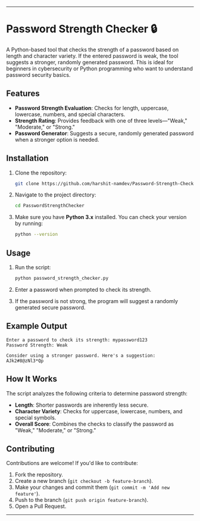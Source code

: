 

---

# Password Strength Checker 🔒

A Python-based tool that checks the strength of a password based on length and character variety. If the entered password is weak, the tool suggests a stronger, randomly generated password. This is ideal for beginners in cybersecurity or Python programming who want to understand password security basics.

## Features
- **Password Strength Evaluation**: Checks for length, uppercase, lowercase, numbers, and special characters.
- **Strength Rating**: Provides feedback with one of three levels—"Weak," "Moderate," or "Strong."
- **Password Generator**: Suggests a secure, randomly generated password when a stronger option is needed.

## Installation
1. Clone the repository:
   ```bash
   git clone https://github.com/harshit-namdev/Password-Strength-Checker.git
   ```
2. Navigate to the project directory:
   ```bash
   cd PasswordStrengthChecker
   ```

3. Make sure you have **Python 3.x** installed. You can check your version by running:
   ```bash
   python --version
   ```

## Usage
1. Run the script:
   ```bash
   python password_strength_checker.py
   ```

2. Enter a password when prompted to check its strength.
3. If the password is not strong, the program will suggest a randomly generated secure password.

## Example Output

```plaintext
Enter a password to check its strength: mypassword123
Password Strength: Weak

Consider using a stronger password. Here's a suggestion:
AJk2#8@zNl3*Qp
```

## How It Works
The script analyzes the following criteria to determine password strength:
- **Length**: Shorter passwords are inherently less secure.
- **Character Variety**: Checks for uppercase, lowercase, numbers, and special symbols.
- **Overall Score**: Combines the checks to classify the password as "Weak," "Moderate," or "Strong."

## Contributing
Contributions are welcome! If you'd like to contribute:
1. Fork the repository.
2. Create a new branch (`git checkout -b feature-branch`).
3. Make your changes and commit them (`git commit -m 'Add new feature'`).
4. Push to the branch (`git push origin feature-branch`).
5. Open a Pull Request.


---
